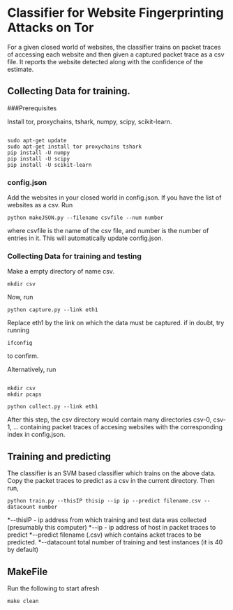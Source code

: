# Classifier for Website Fingerprinting Attacks on Tor

For a given closed world of websites, the classifier trains on packet traces of accessing each website and then given a captured packet trace as a csv file. It reports the website detected along with the confidence of the estimate.

## Collecting Data for training.

###Prerequisites

Install tor, proxychains, tshark, numpy,  scipy, scikit-learn.

```

sudo apt-get update
sudo apt-get install tor proxychains tshark
pip install -U numpy
pip install -U scipy
pip install -U scikit-learn

```


### config.json

Add the websites in your closed world in config.json. If you have the list of websites as a csv. Run

```
python makeJSON.py --filename csvfile --num number

```

where csvfile is the name of the csv file, and number is the number of entries in it. This will automatically update config.json.

### Collecting Data for training and testing

Make a empty directory of name csv.

```
mkdir csv

```

Now, run

```
python capture.py --link eth1

```
Replace eth1 by the link on which the data must be captured. if in doubt, try running
```
ifconfig
```
to confirm.


Alternatively, run

```

mkdir csv
mkdir pcaps

python collect.py --link eth1

```

After this step, the csv directory would contain many directories csv-0, csv-1, ... containing packet traces of accesing websites with the corresponding index in config.json.

## Training and predicting

The classifier is an SVM based classifier which trains on the above data. Copy the packet traces to predict as a csv in the current directory. Then  run, 

```
python train.py --thisIP thisip --ip ip --predict filename.csv --datacount number

```

*--thisIP - ip address from which training and test data was collected (presumably this computer)
*--ip - ip address of host in packet traces to predict
*--predict filename (.csv) which contains acket traces to be predicted.
*--datacount total number of training and test instances (it is 40 by default)

## MakeFile

Run the following to start afresh

```
make clean

```


